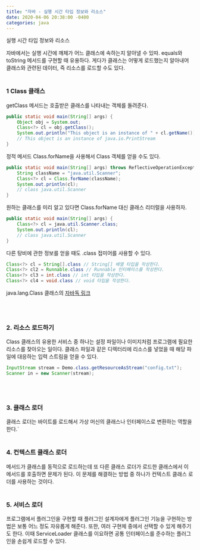 ```yaml
---
title: "자바 - 실행 시간 타입 정보와 리소스"
date: 2020-04-06 20:38:00 -0400
categories: java
---
```


실행 시간 타입 정보와 리소스

자바에서는 실행 시간에 깨체가 어느 클래스에 속하는지 알아낼 수 있따. equals와 toString 메서드를 구현할 때 유용하다. 게다가 클래스는 어떻게 로드했는지 알아내어 클래스와 관련된 데이터, 즉 리소스를 로드할 수도 있다.
<br><br>

### 1 Class 클래스

getClass 메서드는 호출받은 클래스를 나타내는 객체를 돌려준다.

```java
public static void main(String[] args) {
    Object obj = System.out;
    Class<?> cl = obj.getClass();
    System.out.println("This object is an instance of " + cl.getName());
    // This object is an instance of java.io.PrintStream
}
```

정적 메서드 Class.forName을 사용해서 Class 객체를 얻을 수도 있다.

```java
public static void main(String[] args) throws ReflectiveOperationException {
    String className = "java.util.Scanner";
    Class<?> cl = Class.forName(className);
    System.out.println(cl);
    // class java.util.Scanner
}
```

원하는 클래스를 미리 알고 있다면 Class.forName 대신 클래스 리터럴을 사용하자.

```java
public static void main(String[] args) {
    Class<?> cl = java.util.Scanner.class;
    System.out.println(cl);
    // class java.util.Scanner
}
```

다른 탕비에 관한 정보를 얻을 때도 .class 접미어를 사용할 수 있다.
```java
Class<?> cl = String[].class // String[] 배열 타입을 작성한다.
Class<?> cl2 = Runnable.class // Runnable 인터페이스를 작성한다.
Class<?> cl3 = int.class // int 타입을 작성한다.
Class<?> cl4 = void.class // void 타입을 작성한다.
```

java.lang.Class<T> 클래스의 [자바독 링크](https://docs.oracle.com/javase/8/docs/api/java/lang/Class.html)

<br><br>

### 2. 리소스 로드하기

Class 클래스의 유용한 서비스 중 하나는 설정 파일이나 이미지처럼 프로그램에 필요한 리소스를 찾아오는 일이다. 클래스 파일과 같은 디렉터리에 리소스를 넣었을 때 해당 파일에 대응하는 입력 스트림을 얻을 수 있다.

```java
InputStream stream = Demo.class.getResourceAsStream("config.txt");
Scanner in = new Scanner(stream);
```
<br><br>

### 3. 클래스 로더

클래스 로더는 바이트를 로드해서 가상 머신의 클래스나 인터페이스로 변환하는 역할을 한다.`
<br><br>

### 4. 컨텍스트 클래스 로더

메서드가 클래스를 동적으로 로드하는데 또 다른 클래스 로더가 로드한 클래스에서 이 메서드를 호출하면 문제가 된다. 이 문제를 해결하는 방법 중 하나가 컨텍스트 클래스 로더를 사용하는 것이다.
<br><br>

### 5. 서비스 로더

프로그램에서 플러그인을 구현할 때 플러그인 설계자에게 플러그인 기능을 구현하는 방법은 보통 어느 정도 자유롭게 해준다. 또한, 여러 구현체 중에서 선택할 수 있게 해주기도 한다. 이때 ServiceLoader 클래스를 이요하면 공통 인터페이스를 준수하는 플러그인을 손쉽게 로드할 수 있다.
<br><br>